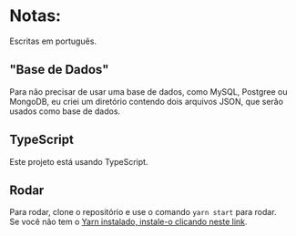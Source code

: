 # Notas:

Escritas em português.

## "Base de Dados"

Para não precisar de usar uma base de dados, como MySQL, Postgree ou MongoDB, eu criei um diretório contendo dois arquivos JSON, que serão usados como base de dados.

## TypeScript

Este projeto está usando TypeScript.

## Rodar

Para rodar, clone o repositório e use o comando `yarn start` para rodar.  
Se você não tem o [Yarn instalado, instale-o clicando neste link](https://yarnpkg.com/).
